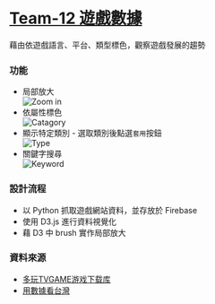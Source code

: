 # [Team-12 遊戲數據](https://riljian.github.io/ncku-csie-ikdd)

藉由依遊戲語言、平台、類型標色，觀察遊戲發展的趨勢

### 功能

* 局部放大<br>
![Zoom in](https://raw.githubusercontent.com/riljian/ncku-csie-ikdd/gh-pages/img/pic_1.jpg)
* 依屬性標色<br>
![Catagory](https://raw.githubusercontent.com/riljian/ncku-csie-ikdd/gh-pages/img/pic_3.jpg)
* 顯示特定類別 - 選取類別後點選`套用`按鈕<br>
![Type](https://raw.githubusercontent.com/riljian/ncku-csie-ikdd/gh-pages/img/pic_4.jpg)
* 關鍵字搜尋<br>
![Keyword](https://raw.githubusercontent.com/riljian/ncku-csie-ikdd/gh-pages/img/pic_5.jpg)

### 設計流程

* 以 Python 抓取遊戲網站資料，並存放於 Firebase
* 使用 D3.js 進行資料視覺化
* 藉 D3 中 brush 實作局部放大

### 資料來源

* [多玩TVGAME游戏下载库](http://tvgdb.duowan.com/)
* [用數據看台灣](https://github.com/TaiwanStat/twstat-template)
